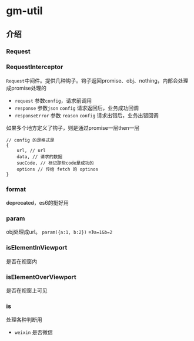 # gm-util

## 介绍

### Request



### RequestInterceptor

`Request`中间件。提供几种钩子。钩子返回promise、obj、nothing，内部会处理成promise处理的 
- `request` 参数`config`，请求前调用
- `response` 参数`json` `config` 请求返回后，业务成功回调
- `responseError` 参数 `reason` `config` 请求出错后，业务出错回调

如果多个地方定义了钩子，则是通过promise一层then一层

```
// config 的是格式是
{
    url, // url
    data, // 请求的数据
    sucCode, // 标记那些code是成功的
    options // 传给 fetch 的 optinos
}
```

### format 

~~deprecated~~，es6的挺好用

### param

obj处理成url。 `param({a:1, b:2})` =》`a=1&b=2`

### isElementInViewport

是否在视窗内

### isElementOverViewport

是否在视窗上可见

### is 

处理各种判断用
- `weixin` 是否微信